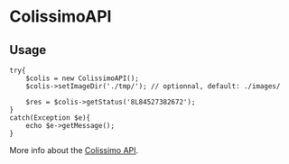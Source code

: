 # ColissimoAPI

## Usage

    try{
		$colis = new ColissimoAPI();
		$colis->setImageDir('./tmp/'); // optionnal, default: ./images/

		$res = $colis->getStatus('8L84527382672');
	}
	catch(Exception $e){
		echo $e->getMessage();
	}

More info about the [Colissimo API](http://www.lackofinspiration.com/news-3-110-l-api-cachee-de-colissimo.html).
